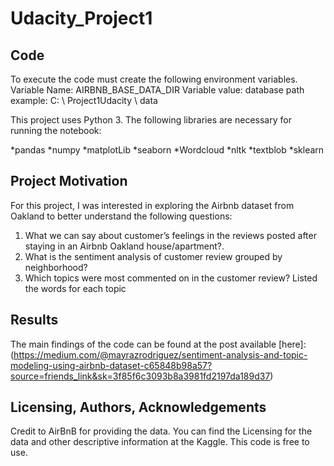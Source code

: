 # Udacity_Project1
## Code

To execute the code must create the following environment variables.
Variable Name: AIRBNB_BASE_DATA_DIR
Variable value: database path example: C: \ Project1Udacity \ data

This project uses Python 3. The following libraries are necessary for running the notebook:

*pandas
*numpy
*matplotLib
*seaborn
*Wordcloud
*nltk
*textblob
*sklearn

## Project Motivation

For this project, I was interested in exploring the Airbnb dataset from Oakland to better understand the following questions:
1.   What we can say about customer’s feelings in the reviews posted after staying in an Airbnb Oakland house/apartment?.
2.   What is the sentiment analysis of customer review grouped by neighborhood?
3.   Which topics were most commented on in the customer review? Listed the words for each topic

## Results
The main findings of the code can be found at the post available [here]:(https://medium.com/@mayrazrodriguez/sentiment-analysis-and-topic-modeling-using-airbnb-dataset-c65848b98a57?source=friends_link&sk=3f85f6c3093b8a3981fd2197da189d37)

## Licensing, Authors, Acknowledgements
Credit to AirBnB for providing the data. You can find the Licensing for the data and other descriptive information at the Kaggle. This code is free to use.
